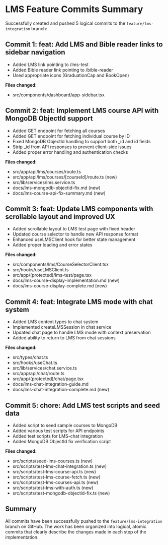 # LMS Feature Commits Summary

Successfully created and pushed 5 logical commits to the `feature/lms-integration` branch:

## Commit 1: feat: Add LMS and Bible reader links to sidebar navigation
- Added LMS link pointing to /lms-test
- Added Bible reader link pointing to /bible-reader
- Used appropriate icons (GraduationCap and BookOpen)

**Files changed:**
- src/components/dashboard/app-sidebar.tsx

## Commit 2: feat: Implement LMS course API with MongoDB ObjectId support
- Added GET endpoint for fetching all courses
- Added GET endpoint for fetching individual course by ID
- Fixed MongoDB ObjectId handling to support both _id and id fields
- Strip _id from API responses to prevent client-side issues
- Added proper error handling and authentication checks

**Files changed:**
- src/app/api/lms/courses/route.ts
- src/app/api/lms/courses/[courseId]/route.ts (new)
- src/lib/services/lms.service.ts
- docs/lms-mongodb-objectid-fix.md (new)
- docs/lms-course-api-fix-summary.md (new)

## Commit 3: feat: Update LMS components with scrollable layout and improved UX
- Added scrollable layout to LMS test page with fixed header
- Updated course selector to handle new API response format
- Enhanced useLMSClient hook for better state management
- Added proper loading and error states

**Files changed:**
- src/components/lms/CourseSelectorClient.tsx
- src/hooks/useLMSClient.ts
- src/app/(protected)/lms-test/page.tsx
- docs/lms-course-display-implementation.md (new)
- docs/lms-course-display-complete.md (new)

## Commit 4: feat: Integrate LMS mode with chat system
- Added LMS context types to chat system
- Implemented createLMSSession in chat service
- Updated chat page to handle LMS mode with context preservation
- Added ability to return to LMS from chat sessions

**Files changed:**
- src/types/chat.ts
- src/hooks/useChat.ts
- src/lib/services/chat.service.ts
- src/app/api/chat/route.ts
- src/app/(protected)/chat/page.tsx
- docs/lms-chat-integration-guide.md
- docs/lms-chat-integration-complete.md (new)

## Commit 5: chore: Add LMS test scripts and seed data
- Added script to seed sample courses to MongoDB
- Added various test scripts for API endpoints
- Added test scripts for LMS-chat integration
- Added MongoDB ObjectId fix verification script

**Files changed:**
- src/scripts/seed-lms-courses.ts (new)
- src/scripts/test-lms-chat-integration.ts (new)
- src/scripts/test-lms-course-api.ts (new)
- src/scripts/test-lms-course-fetch.ts (new)
- src/scripts/test-lms-courses-api.ts (new)
- src/scripts/test-lms-with-auth.ts (new)
- src/scripts/test-mongodb-objectid-fix.ts (new)

## Summary
All commits have been successfully pushed to the `feature/lms-integration` branch on GitHub. The work has been organized into logical, atomic commits that clearly describe the changes made in each step of the implementation.
